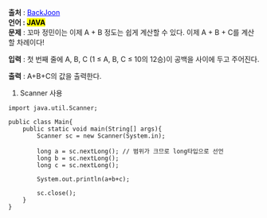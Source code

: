**출처** : <a href="https://www.acmicpc.net/problem/11382" style="color: blue; text-decoration: underline;">BackJoon</a><br>
**언어 : <mark>JAVA**</mark><br>
**문제** : 
꼬마 정민이는 이제 A + B 정도는 쉽게 계산할 수 있다. 이제 A + B + C를 계산할 차례이다!

**입력** : 
첫 번째 줄에 A, B, C (1 ≤ A, B, C ≤ 10의 12승)이 공백을 사이에 두고 주어진다.

**출력** : 
A+B+C의 값을 출력한다.

1. Scanner 사용
```
import java.util.Scanner;

public class Main{
    public static void main(String[] args){
        Scanner sc = new Scanner(System.in);
    
        long a = sc.nextLong(); // 범위가 크므로 long타입으로 선언
        long b = sc.nextLong();
        long c = sc.nextLong();

        System.out.println(a+b+c);

        sc.close();
    }
}
```
